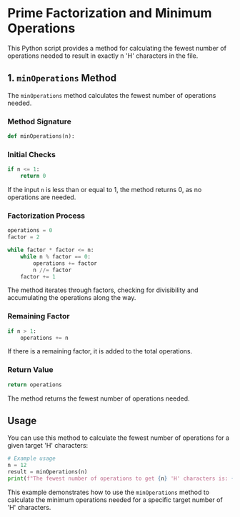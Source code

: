 # Prime Factorization and Minimum Operations

This Python script provides a method for calculating the fewest number of operations needed to result in exactly n 'H' characters in the file.

## 1. `minOperations` Method

The `minOperations` method calculates the fewest number of operations needed.

### Method Signature

```python
def minOperations(n):
```

### Initial Checks

```python
if n <= 1:
    return 0
```

If the input `n` is less than or equal to 1, the method returns 0, as no operations are needed.

### Factorization Process

```python
operations = 0
factor = 2

while factor * factor <= n:
    while n % factor == 0:
        operations += factor
        n //= factor
    factor += 1
```

The method iterates through factors, checking for divisibility and accumulating the operations along the way.

### Remaining Factor

```python
if n > 1:
    operations += n
```

If there is a remaining factor, it is added to the total operations.

### Return Value

```python
return operations
```

The method returns the fewest number of operations needed.

## Usage

You can use this method to calculate the fewest number of operations for a given target 'H' characters:

```python
# Example usage
n = 12
result = minOperations(n)
print(f"The fewest number of operations to get {n} 'H' characters is: {result}")
```

This example demonstrates how to use the `minOperations` method to calculate the minimum operations needed for a specific target number of 'H' characters.
